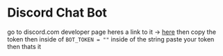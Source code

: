 # Discord Chat Bot

go to discord.com developer page heres a link to it -> [here](https://discord.com/developers/applications)
then copy the token then inside of `BOT_TOKEN = ""` inside of the string paste your token
then thats it
